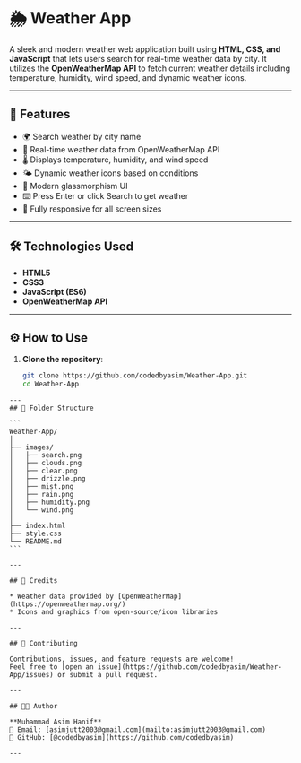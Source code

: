 
# 🌦️ Weather App

A sleek and modern weather web application built using **HTML, CSS, and JavaScript** that lets users search for real-time weather data by city. It utilizes the **OpenWeatherMap API** to fetch current weather details including temperature, humidity, wind speed, and dynamic weather icons.

---

## 📌 Features

- 🌍 Search weather by city name
- 📡 Real-time weather data from OpenWeatherMap API
- 🌡️ Displays temperature, humidity, and wind speed
- 🌤️ Dynamic weather icons based on conditions
- 💅 Modern glassmorphism UI
- ⌨️ Press Enter or click Search to get weather
- 📱 Fully responsive for all screen sizes

---

## 🛠️ Technologies Used

- **HTML5**
- **CSS3**
- **JavaScript (ES6)**
- **OpenWeatherMap API**

---

## ⚙️ How to Use

1. **Clone the repository**:
   ```bash
   git clone https://github.com/codedbyasim/Weather-App.git
   cd Weather-App
````
---
## 📂 Folder Structure

```
Weather-App/
│
├── images/
│   ├── search.png
│   ├── clouds.png
│   ├── clear.png
│   ├── drizzle.png
│   ├── mist.png
│   ├── rain.png
│   ├── humidity.png
│   └── wind.png
│
├── index.html
├── style.css
└── README.md
```

---

## 🙌 Credits

* Weather data provided by [OpenWeatherMap](https://openweathermap.org/)
* Icons and graphics from open-source/icon libraries

---

## 🤝 Contributing

Contributions, issues, and feature requests are welcome!
Feel free to [open an issue](https://github.com/codedbyasim/Weather-App/issues) or submit a pull request.

---

## 👨‍💻 Author

**Muhammad Asim Hanif**  
📧 Email: [asimjutt2003@gmail.com](mailto:asimjutt2003@gmail.com)  
🔗 GitHub: [@codedbyasim](https://github.com/codedbyasim)

---

